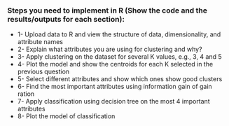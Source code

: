 ### Steps you need to implement in R (Show the code and the results/outputs for each section):
  - 1- Upload data to R and view the structure of data, dimensionality, and attribute names
  - 2- Explain what attributes you are using for clustering and why?
  - 3- Apply clustering on the dataset for several K values, e.g., 3, 4 and 5
  - 4- Plot the model and show the centroids for each K selected in the previous question
  - 5- Select different attributes and show which ones show good clusters
  - 6- Find the most important attributes using information gain of gain ration   
  - 7- Apply classification using decision tree on the most 4 important attributes
  - 8- Plot the model of classification
